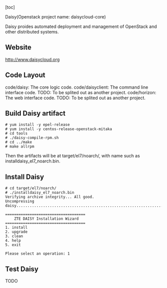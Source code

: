[toc]

Daisy(Openstack project name: daisycloud-core)


Daisy proides automated deployment and management of OpenStack and other distributed systems.

## Website
http://www.daisycloud.org

## Code Layout

code/daisy: The core logic code.
code/daisyclient: The command line interface code. TODO: To be splited out as another project.
code/horizon: The web interface code. TODO: To be splited out as another project.

## Build Daisy artifact

```
# yum install -y epel-release
# yum install -y centos-release-openstack-mitaka
# cd tools
# ./daisy-compile-rpm.sh 
# cd ../make 
# make allrpm
```

Then the artifacts will be at target/el7/noarch/, with name such as installdaisy_el7_noarch.bin.

## Install Daisy

```
# cd target/el7/noarch/
# ./installdaisy_el7_noarch.bin
Verifying archive integrity... All good.
Uncompressing daisy.....................................................................................................................................................................................

====================================
    ZTE DAISY Installation Wizard
====================================
1. install
2. upgrade
3. clean
4. help
5. exit

Please select an operation: 1
```

## Test Daisy

TODO
